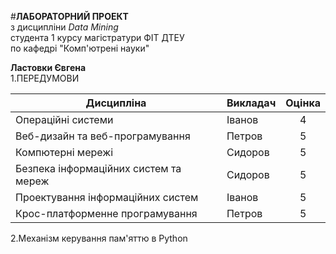 #**ЛАБОРАТОРНИЙ ПРОЕКТ**  
з дисципліни *Data Mining*  
студента 1 курсу магістратури ФІТ ДТЕУ  
по кафедрі "Комп'ютрені науки"  

**Ластовки Євгена**  
1.ПЕРЕДУМОВИ

Дисципліна | Викладач | Оцінка
---  | --- | :---:
Операційні системи | Іванов   | 4
Веб-дизайн та веб-програмування | Петров  | 5
Компютерні мережі | Сидоров   | 5
Безпека інформаційних систем та мереж | Сидоров |5
Проектування інформаційних систем | Іванов  | 5
Крос-платформенне програмування | Петров |5  

2.Механізм керування пам'яттю в Python